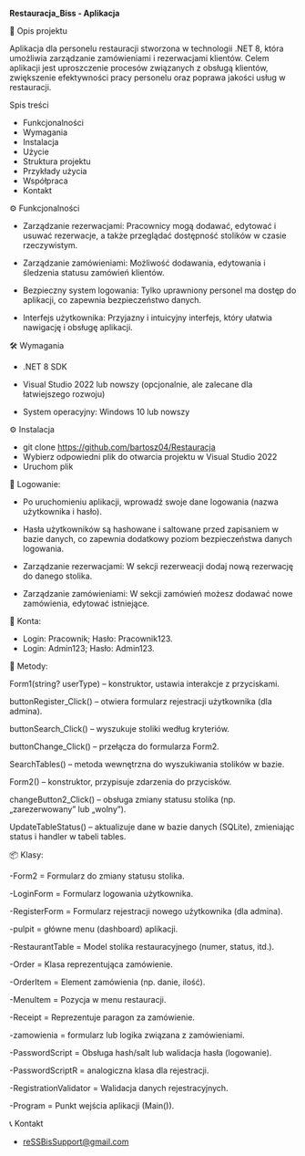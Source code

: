**Restauracja_Biss - Aplikacja**

📌 Opis projektu

Aplikacja dla personelu restauracji stworzona w technologii .NET 8, która umożliwia zarządzanie zamówieniami i rezerwacjami klientów. Celem aplikacji jest uproszczenie procesów związanych z obsługą klientów, zwiększenie efektywności pracy personelu oraz poprawa jakości usług w restauracji.


Spis treści

- Funkcjonalności
- Wymagania
- Instalacja
- Użycie
- Struktura projektu
- Przykłady użycia
- Współpraca
- Kontakt

⚙️ Funkcjonalności

- Zarządzanie rezerwacjami: Pracownicy mogą dodawać, edytować i usuwać rezerwacje, a także przeglądać dostępność stolików w czasie rzeczywistym.

- Zarządzanie zamówieniami: Możliwość dodawania, edytowania i śledzenia statusu zamówień klientów.

- Bezpieczny system logowania: Tylko uprawniony personel ma dostęp do aplikacji, co zapewnia bezpieczeństwo danych.

- Interfejs użytkownika: Przyjazny i intuicyjny interfejs, który ułatwia nawigację i obsługę aplikacji.


🛠️ Wymagania

- .NET 8 SDK

- Visual Studio 2022 lub nowszy (opcjonalnie, ale zalecane dla łatwiejszego rozwoju)

- System operacyjny: Windows 10 lub nowszy

⚙️ Instalacja
- git clone <https://github.com/bartosz04/Restauracja>
- Wybierz odpowiedni plik do otwarcia projektu w Visual Studio 2022
- Uruchom plik
  

🔐 Logowanie: 

- Po uruchomieniu aplikacji, wprowadź swoje dane logowania (nazwa użytkownika i hasło).

- Hasła użytkowników są hashowane i saltowane przed zapisaniem w bazie danych, co zapewnia dodatkowy poziom bezpieczeństwa danych logowania.

- Zarządzanie rezerwacjami: W sekcji rezerweacji dodaj nową rezerwację do danego stolika.

- Zarządzanie zamówieniami: W sekcji zamówień możesz dodawać nowe zamówienia, edytować istniejące.

👥 Konta:
- Login: Pracownik; Hasło: Pracownik123.
- Login: Admin123; Hasło: Admin123.

🔐 Metody:

Form1(string? userType) – konstruktor, ustawia interakcje z przyciskami.

buttonRegister_Click() – otwiera formularz rejestracji użytkownika (dla admina).

buttonSearch_Click() – wyszukuje stoliki według kryteriów.

buttonChange_Click() – przełącza do formularza Form2.

SearchTables() – metoda wewnętrzna do wyszukiwania stolików w bazie.

Form2() – konstruktor, przypisuje zdarzenia do przycisków.

changeButton2_Click() – obsługa zmiany statusu stolika (np. „zarezerwowany” lub „wolny”).

UpdateTableStatus() – aktualizuje dane w bazie danych (SQLite), zmieniając status i handler w tabeli tables.


📦 Klasy:


-Form2  = 	Formularz do zmiany statusu stolika.

-LoginForm	 = 	Formularz logowania użytkownika.

-RegisterForm	 = 	Formularz rejestracji nowego użytkownika (dla admina).

-pulpit  = 	główne menu (dashboard) aplikacji.

-RestaurantTable	 = 	Model stolika restauracyjnego (numer, status, itd.).

-Order	 = 	Klasa reprezentująca zamówienie.

-OrderItem	 = 	Element zamówienia (np. danie, ilość).

-MenuItem	 = 	Pozycja w menu restauracji.

-Receipt	 = 	Reprezentuje paragon za zamówienie.

-zamowienia	 = 	formularz lub logika związana z zamówieniami.

-PasswordScript	 = 	Obsługa hash/salt lub walidacja hasła (logowanie).

-PasswordScriptR	 = analogiczna klasa dla rejestracji.

-RegistrationValidator	 = 	Walidacja danych rejestracyjnych.

-Program  = 	Punkt wejścia aplikacji (Main()).


📞 Kontakt
- reSSBisSupport@gmail.com
